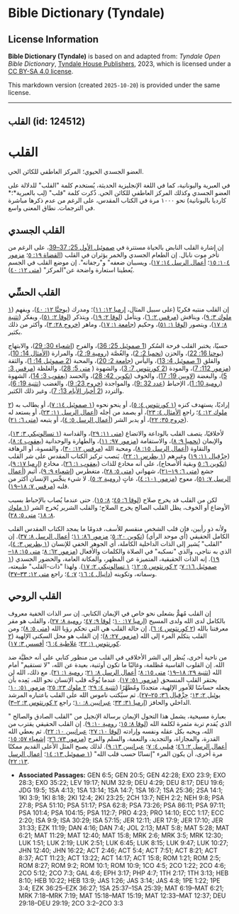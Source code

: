 # Bible Dictionary (Tyndale)

## License Information

**Bible Dictionary (Tyndale)** is based on and adapted from: _Tyndale Open Bible Dictionary_, [Tyndale House Publishers](https://tyndaleopenresources.com/), 2023, which is licensed under a [CC BY-SA 4.0 license](https://creativecommons.org/licenses/by-sa/4.0/legalcode.en).

This markdown version (created `2025-10-20`) is provided under the same license.



--------------------------------

## القلب (id: 124512)

القلب
=====

العضو الجسدي الحيوي؛ المركز العاطفي للكائن الحي.

في العبرية واليونانية، كما في اللغة الإنجليزية الحديثة، يُستخدم كلمة "القلب" للدلالة على العضو الجسدي وكذلك المركز العاطفي للكائن الحي. ذُكرت كلمة "قلب" (لِب بالعبرية*؛* كارديا باليونانية) نحو ١٠٠٠ مرة في الكتاب المقدس، على الرغم من عدم ذكرها مباشرة في الترجمات. نطاق المعنى واسع.

القلب الجسدي
------------

إن إشارة القلب النابض بالحياة مستترة في [صموئيل الأول 25: 37–39](https://ref.ly/1Sam25:37-1Sam25:39)، على الرغم من تأخر موت نابال. إن الطعام الجسدي والخمر يؤثران في القلب ([القضاة ١٩: ٥](https://ref.ly/Judg19:5)؛ [مزمور ١٠٤: ١٥](https://ref.ly/Ps104:15)؛ [أعمال الرسل ١٤: ١٧](https://ref.ly/Acts14:17))، ويسببان ضعفه" و"رجفانه". إن موضع القلب في الجسم يُعطينا استعارة واضحة عن"المركز" ([متى ١٢: ٤٠](https://ref.ly/Matt12:40)).

القلب الحسِّي
-------------

إن القلب منتبه فكريًا (على سبيل المثال، [إرميا ١٢: ١١](https://ref.ly/Jer12:11))؛ ومدرك ([يوحنَّا ١٢: ٤٠](https://ref.ly/John12:40))، ويفهم ([١ ملوك ٣: ٩](https://ref.ly/1Kgs3:9))، ويناقش ([مرقس ٢: ٦](https://ref.ly/Mark2:6))، ويتأمل ([لوقا ٢: ١٩](https://ref.ly/Luke2:19))، ويتذكر ([لوقا ٢: ٥١](https://ref.ly/Luke2:51))، ويفكر ([تثنية ٨: ١٧](https://ref.ly/Deut8:17))، ويتصور ([لوقا ١: ٥١](https://ref.ly/Luke1:51))، وحكيم ([جامعة ١: ١٧](https://ref.ly/Eccl1:17))، وماهر ([خروج ٢٨: ٣](https://ref.ly/Exod28:3))، وأكثر من ذلك بكثير.

حسيًا، يختبر القلب فرحة السُكر ([1 صموئيل 25: 36](https://ref.ly/1Sam25:36))، والفرح ([إشعياء 30: 29](https://ref.ly/Isa30:29))، والابتهاج ([يوحنا 16: 22](https://ref.ly/John16:22))، والحزن ([نحميا 2: 2](https://ref.ly/Neh2:2))، والغُصَّة ([رومية 9: 2](https://ref.ly/Rom9:2))، والمرارة ([الأمثال 14: 10](https://ref.ly/Prov14:10))، والقلق ([1 صموئيل 4: 13](https://ref.ly/1Sam4:13))، واليأس ([جامعة 2: 20](https://ref.ly/Eccl2:20))، والمحبة ([2 صموئيل 14: 1](https://ref.ly/2Sam14:1))، والثقة ([مزمور 112: 7](https://ref.ly/Ps112:7))، والمودة ([2 كورنثوس 7: 3](https://ref.ly/2Cor7:3))، والشهوة ( [متى 5: 28](https://ref.ly/Matt5:28))، والغلظة ([مرقس 3: 5](https://ref.ly/Mark3:5))، والبغضة ([لاويين 19: 17](https://ref.ly/Lev19:17))، والخوف ([تكوين 42: 28](https://ref.ly/Gen42:28))، والحسد ([يعقوب 3: 14](https://ref.ly/Jas3:14))، الشهوة ([رومية 10: 1](https://ref.ly/Rom10:1))، الإحباط ([عدد 32 :9](https://ref.ly/Num32:9))، والمواجدة ([خروج 23: 9](https://ref.ly/Exod23:9))، والغضب ([تثنية 19: 6](https://ref.ly/Deut19:6))، والتردد ([2 أخبار الأيام 13: 7](https://ref.ly/2Chr13:7))، وغير ذلك الكثير.

إراديًا، يستهدف كنزه ([١ كورنثوس ٤: ٥](https://ref.ly/1Cor4:5))، أو ينحو نحوه ([١ صموئيل ١٤: ٧](https://ref.ly/1Sam14:7))، أو يطالب به ([٢ ملوك ١٢: ٤](https://ref.ly/2Kgs12:4)؛ راجع [الأمثال ٤: ٢٣](https://ref.ly/Prov4:23))، أو يصمد من أجله ([أعمال الرسل ١١: ٢٣](https://ref.ly/Acts11:23))، أو يستعد له ([خروج ٣٥: ٢٢](https://ref.ly/Exod35:22))، أو يدبر الشر ([أعمال الرسل ٥: ٤](https://ref.ly/Acts5:4))، أو يتبعه ([متى ٦: ٢١](https://ref.ly/Matt6:21)).

لأخلاقيًا، يتصف القلب بالوداعة والاتضاع ([متى ١١: ٢٩](https://ref.ly/Matt11:29))، والقداسة ([١ تسالونيكي ٣: ١٣](https://ref.ly/1Thess3:13))، والإيمان ([نحميا ٩: ٨](https://ref.ly/Neh9:8))، والاستقامة ([مزمور ٩٧: ١١](https://ref.ly/Ps97:11))، والطهارة والوحدانية ([يعقوب ٤: ٨](https://ref.ly/Jas4:8))، والنقاوة ([أعمال الرسل ١٥: ٨](https://ref.ly/Acts15:8))، ومحبة الله ([مرقس ١٢: ٣٠](https://ref.ly/Mark12:30))، والقسوة، أو الرهافة ([حِزْقِيال ١١: ١٩](https://ref.ly/1Pet1:22)) وغيرهم ([١ بطرس ١: ٢٢](https://ref.ly/Ezek11:19)). يَنصب تركيز الكتاب المقدس على شر القلب ([تكوين ٦: ٥](https://ref.ly/Gen6:5) وبقية ألأصحاح)، على أنه مخادع للذات ([يعقوب ١: ٢٦](https://ref.ly/Jas1:26))، مخادع ([إرميا ١٧: ٩](https://ref.ly/Jer17:9))، جشع ([متى ٦: ١٩–٢١](https://ref.ly/Matt6:19-Matt6:21))، شهواني ([متى ٥: ٢٨](https://ref.ly/Matt5:28))، متغطرس ([إشعياء ٩: ٩](https://ref.ly/Isa9:9))، أثيم ([أعمال الرسل ٧: ٥١](https://ref.ly/Acts7:51))، معوج ([مزمور ١٠١: ٤](https://ref.ly/Ps101:4))، عاتٍ ([رومية ٢: ٥](https://ref.ly/Rom2:5)). لا شيء ينجِّس الإنسان أكثر من قلبه ([مرقس ٧: ١٨–١٩](https://ref.ly/Mark7:18-Mark7:19)).

لكن من القلب قد يخرج صلاح ([لوقا ٦: ٤٥](https://ref.ly/Luke6:45)؛ [٨: ١٥](https://ref.ly/Luke8:15)). حتى عندما يُصاب بالإحباط بسبب الأوضاع أو الخوف، يظل القلب الصالح يخرج الصلاح؛ والقلب الشرير يُخرج الشر ([١ ملوك ٨: ١٨](https://ref.ly/1Kgs8:18)؛ [متى ٥: ٢٨](https://ref.ly/Matt5:28)).

ولأنه ذو رأيين، فإن قلب الشخص منقسم للأسف، فدومًا ما يمجد الكتاب المقدس القلب الكامل الحقيقي (أي موحد الرأي) ([تكوين ٢٠: ٥](https://ref.ly/Gen20:5)؛ [مزمور ٨٦: ١١](https://ref.ly/Ps86:11)؛ [أعمال الرسل ٨: ٣٧](https://ref.ly/Acts8:37)). إن "القلب" يُشير إلى الذات الداخلية الكاملة، أي الجوهر الخفي للإنسان ([١ بطرس ٣: ٤](https://ref.ly/1Pet3:4))، الذي به نناجي، والذي "نسكبه" في الصلاة والكلمات والأفعال ([مزمور ٦٢: ٨](https://ref.ly/Ps62:8)؛ [متى ١٥: ١٨–١٩](https://ref.ly/Matt15:18-Matt15:19)). إنه الذات الحقيقية، المتميزة عن المظهر، والمكانة العامة، والحضور الجسدي ([١ صموئيل ١٦: ٧](https://ref.ly/1Sam16:7)؛ [٢ كورنثوس ٥: ١٢](https://ref.ly/2Cor5:12)؛ [١ تسالونيكي ٢: ١٧](https://ref.ly/1Thess2:17)). ولهذا "ذات\-القلب" طبيعته، وسماته، وتكوينه ([دانيال ٤: ١٦](https://ref.ly/Dan4:16)؛ [٧: ٤](https://ref.ly/Dan7:4)؛ راجع [متى ١٢: ٣٣–٣٧](https://ref.ly/Matt12:33-Matt12:37)).

القلب الروحي
------------

إن القلب مُهمٌّ بشعلى نحو خاص في الإيمان الكتابي. إن سر الذات الخفية معروف بالكامل لدى الله ولدى المسيح ([إرميا ١٧: ١٠](https://ref.ly/Jer17:10)؛ [لوقا ٩: ٤٧](https://ref.ly/Luke9:47)؛ [رومية ٨: ٢٧](https://ref.ly/Rom8:27))، والقلب هو مقر معرفتنا بالله ([٢ كورنثوس ٤: ٦](https://ref.ly/2Cor4:6)). إن حالة القلب هي التي تحكم رؤيا الله ([متى ٥: ٨](https://ref.ly/Matt5:8))؛ ومن القلب يتكلم المرء إلى الله ([مزمور ٢٧: ٨](https://ref.ly/Ps27:8))؛ إن القلب هو محل السكنى الإلهية ([٢ كورنثوس ١: ٢٢](https://ref.ly/2Cor1:22)؛ [غلاطية ٤: ٦](https://ref.ly/Gal4:6)؛ [أفسس ٣: ١٧](https://ref.ly/Eph3:17)).

من ناحية أخرى، يُنظر إلى الشر الأخلاقي في القلب من منظور كتابي على أنه خطيَّة ضد الله. إن القلوب القاسية مُظلمة، وغالبًا ما تكون أوثنية، بعيدة عن الله، "لا تستقيم" أمام الله ([تثنية ٢٩: ١٨–١٩](https://ref.ly/Deut29:18-Deut29:19)؛ [متى ١٥: ٨](https://ref.ly/Matt15:8)؛ [أعمال الرسل ٨: ٢١](https://ref.ly/Acts8:21)؛ [رومية ١: ٢١](https://ref.ly/Rom1:21)). مع ذلك، الله لن يحتقر القلب المنسحق ([مزمور ٥١: ١٧](https://ref.ly/Ps51:17)). عندما يُوجَّه قلب الإنسان نحو الله، يَعِده بأن يجعله حساسًا للأمور الإلهية، متجددًا ومُطهَّرًا ([تثنية ٤: ٢٩](https://ref.ly/Deut4:29)؛ [٢ ملوك ٢٣: ٢٥](https://ref.ly/2Kgs23:25)؛ [مزمور ٥١: ١٠](https://ref.ly/Ps51:10)؛ [يوئيل ٢: ١٣](https://ref.ly/Joel2:13)؛ [حِزْقِيال ٣٦: ٢٥–٢٧](https://ref.ly/Ezek36:25-Ezek36:27)). ثم سيُكتب ناموس الله على القلب باعتباره المرشد الداخلي والحافز ([إرميا ٣١: ٣٣](https://ref.ly/Jer31:33)؛ [عبرانيين ٨: ١٠](https://ref.ly/Heb8:10)؛ راجع [٢ كورنثوس ٣: ٢–٣](https://ref.ly/2Cor3:2-2Cor3:3)).

بعبارة مسيحية، يشمل هذا التحول الإيمان برسالة الإنجيل من "القلب الصادق والصالح " الذي يُقدم تربة مثمرة لكلمة الله ([لوقا ٨: ١٥](https://ref.ly/Luke8:15)؛ [رومية ١٠: ٩](https://ref.ly/Rom10:9)). إن القلب الحقيقي يقترب من الله، ويحبه بكل عقله ونفسه وإرادته ([لوقا ١٠: ٢٧](https://ref.ly/Luke10:27)؛ [عبرانيين ١٠: ٢٢](https://ref.ly/Heb10:22)). ثم يعطي الله القدرة، والمجازاة، والتجديد، والنعمة، والسلم والفرح ([مزمور ٧٣: ٢٦](https://ref.ly/Ps73:26)؛ [إشعياء ٥٧: ١٥](https://ref.ly/Isa57:15)؛ [أعمال الرسل ٢: ٤٦](https://ref.ly/Acts2:46)؛ [فيلبي ٤: ٧](https://ref.ly/Phil4:7)؛ [عبرانيين ١٣: ٩](https://ref.ly/Heb13:9)). لذلك يصبح المثل الأعلى القديم ممكنًا مرة أخرى، أن يكون المرء "إنسانًا حسب قلب الله" ([١ صموئيل ١٣: ١٤](https://ref.ly/1Sam13:14)؛ [أعمال الرسل ١٣: ٢٢](https://ref.ly/Acts13:22)).

* **Associated Passages:** GEN 6:5; GEN 20:5; GEN 42:28; EXO 23:9; EXO 28:3; EXO 35:22; LEV 19:17; NUM 32:9; DEU 4:29; DEU 8:17; DEU 19:6; JDG 19:5; 1SA 4:13; 1SA 13:14; 1SA 14:7; 1SA 16:7; 1SA 25:36; 2SA 14:1; 1KI 3:9; 1KI 8:18; 2KI 12:4; 2KI 23:25; 2CH 13:7; NEH 2:2; NEH 9:8; PSA 27:8; PSA 51:10; PSA 51:17; PSA 62:8; PSA 73:26; PSA 86:11; PSA 97:11; PSA 101:4; PSA 104:15; PSA 112:7; PRO 4:23; PRO 14:10; ECC 1:17; ECC 2:20; ISA 9:9; ISA 30:29; ISA 57:15; JER 12:11; JER 17:9; JER 17:10; JER 31:33; EZK 11:19; DAN 4:16; DAN 7:4; JOL 2:13; MAT 5:8; MAT 5:28; MAT 6:21; MAT 11:29; MAT 12:40; MAT 15:8; MRK 2:6; MRK 3:5; MRK 12:30; LUK 1:51; LUK 2:19; LUK 2:51; LUK 6:45; LUK 8:15; LUK 9:47; LUK 10:27; JHN 12:40; JHN 16:22; ACT 2:46; ACT 5:4; ACT 7:51; ACT 8:21; ACT 8:37; ACT 11:23; ACT 13:22; ACT 14:17; ACT 15:8; ROM 1:21; ROM 2:5; ROM 8:27; ROM 9:2; ROM 10:1; ROM 10:9; 1CO 4:5; 2CO 1:22; 2CO 4:6; 2CO 5:12; 2CO 7:3; GAL 4:6; EPH 3:17; PHP 4:7; 1TH 2:17; 1TH 3:13; HEB 8:10; HEB 10:22; HEB 13:9; JAS 1:26; JAS 3:14; JAS 4:8; 1PE 1:22; 1PE 3:4; EZK 36:25–EZK 36:27; 1SA 25:37–1SA 25:39; MAT 6:19–MAT 6:21; MRK 7:18–MRK 7:19; MAT 15:18–MAT 15:19; MAT 12:33–MAT 12:37; DEU 29:18–DEU 29:19; 2CO 3:2–2CO 3:3

